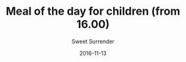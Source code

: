 ---
title: 'Meal of the day for children (from 16.00)'
description: null
color: '#ffffff'
price: '45'
category: childrensMenu
tags: null
meta:
    id: 1944b19e906188f8be1d026c680fecc169e43267
    parentId: f20f57fa9c3d8bff0902cfb33f350091a3a48d51
    language: en
date: '2016-11-13'
author: 'Sweet Surrender'
---
